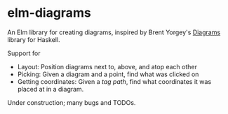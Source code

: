 # elm-diagrams

An Elm library for creating diagrams, inspired by Brent Yorgey's [Diagrams](http://projects.haskell.org/diagrams/) library for Haskell.

Support for
- Layout: Position diagrams next to, above, and atop each other
- Picking: Given a diagram and a point, find what was clicked on
- Getting coordinates: Given a _tag path_, find what coordinates it was placed at in a diagram.

Under construction; many bugs and TODOs.
